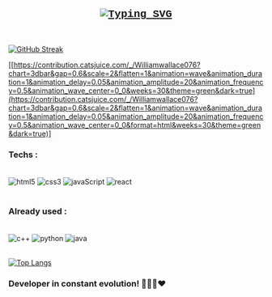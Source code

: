 ### <h2 style="display:flex; justify-content:center; color:firebrick; font-family:'Courier New'; font-weight: bold;">[![Typing SVG](https://readme-typing-svg.demolab.com?font=Lobster&size=27&pause=2000&center=true&random=false&width=435&lines=Hello%2C+i'm+William+Wallace+%F0%9F%91%8B+)](https://git.io/typing-svg)
<br/>

[![GitHub Streak](https://streak-stats.demolab.com?user=williamwallace076&theme=dark&hide_border=true&border_radius=12&locale=us_BR&date_format=j%2Fn%5B%2FY%5D&mode=weekly&card_width=570&background=35%2C64199F%2C2519EB)](https://git.io/streak-stats)



[[https://contribution.catsjuice.com/_/Williamwallace076?chart=3dbar&gap=0.6&scale=2&flatten=1&animation=wave&animation_duration=1&animation_delay=0.05&animation_amplitude=20&animation_frequency=0.5&animation_wave_center=0_0&weeks=30&theme=green&dark=true](https://contribution.catsjuice.com/_/Williamwallace076?chart=3dbar&gap=0.6&scale=2&flatten=1&animation=wave&animation_duration=1&animation_delay=0.05&animation_amplitude=20&animation_frequency=0.5&animation_wave_center=0_0&format=html&weeks=30&theme=green&dark=true)]




### Techs :

<div style="display:inline_block"><br/>
<img align="center" alt="html5" src="https://img.shields.io/badge/HTML5-E34F26?style=for-the-badge&logo=html5&logoColor=white" />  
<img align="center" alt="css3" src="https://img.shields.io/badge/CSS3-1572B6?style=for-the-badge&logo=css3&logoColor=white" />  
<img align="center" alt="javaScript" src="https://img.shields.io/badge/JavaScript-F7DF1E?style=for-the-badge&logo=javascript&logoColor=black" /> 
<img align="center" alt="react" src="https://img.shields.io/badge/React-20232A?style=for-the-badge&logo=react&logoColor=61DAFB" /> 
  
</div><br/>

### Already used :

<div style="display:inline_block"><br/>     
<img align="center" alt="c++" src="https://img.shields.io/badge/C%2B%2B-00599C?style=for-the-badge&logo=c%2B%2B&logoColor=white" />  
<img align="center" alt="python" src="https://img.shields.io/badge/Python-14354C?style=for-the-badge&logo=python&logoColor=whit" />  
<img align="center" alt="java" src="https://img.shields.io/badge/Java-ED8B00?style=for-the-badge&logo=java&logoColor=whit" />  
</div><br/>

  [![Top Langs](https://github-readme-stats.vercel.app/api/top-langs/?username=anuraghazra&layout=compact)](https://github.com/anuraghazra/github-readme-stats)


### Developer in constant evolution! 👨‍💻🤓❤️

